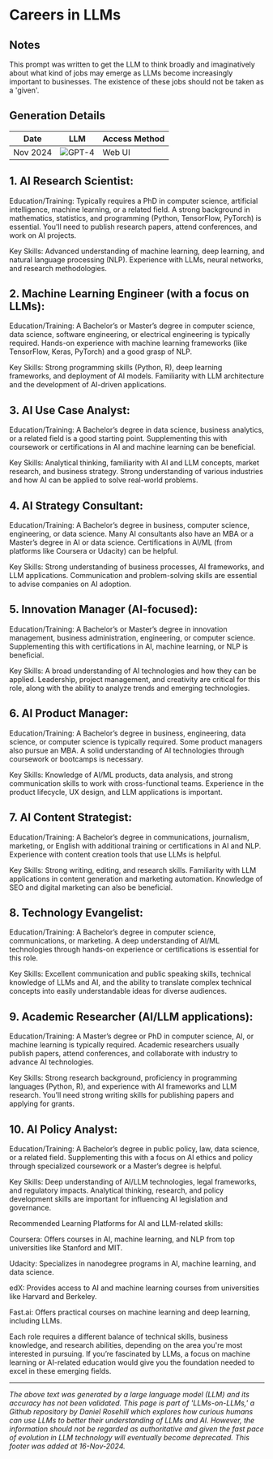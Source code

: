 # Careers in LLMs

## Notes

This prompt was written to get the LLM to think broadly and imaginatively about what kind of jobs may emerge as LLMs become increasingly important to businesses. The existence of these jobs should not be taken as a 'given'. 

## Generation Details

| Date       | LLM        | Access Method |
|------------|------------|---------------|
| Nov 2024 | ![GPT-4](https://img.shields.io/badge/GPT--4-412991?style=for-the-badge&logo=openai&logoColor=white) |  Web UI |

 ## 1. AI Research Scientist:

Education/Training: Typically requires a PhD in computer science, artificial intelligence, machine learning, or a related field. A strong background in mathematics, statistics, and programming (Python, TensorFlow, PyTorch) is essential. You'll need to publish research papers, attend conferences, and work on AI projects.

Key Skills: Advanced understanding of machine learning, deep learning, and natural language processing (NLP). Experience with LLMs, neural networks, and research methodologies.

## 2. Machine Learning Engineer (with a focus on LLMs):

Education/Training: A Bachelor’s or Master’s degree in computer science, data science, software engineering, or electrical engineering is typically required. Hands-on experience with machine learning frameworks (like TensorFlow, Keras, PyTorch) and a good grasp of NLP.

Key Skills: Strong programming skills (Python, R), deep learning frameworks, and deployment of AI models. Familiarity with LLM architecture and the development of AI-driven applications.

## 3. AI Use Case Analyst:

Education/Training: A Bachelor’s degree in data science, business analytics, or a related field is a good starting point. Supplementing this with coursework or certifications in AI and machine learning can be beneficial.

Key Skills: Analytical thinking, familiarity with AI and LLM concepts, market research, and business strategy. Strong understanding of various industries and how AI can be applied to solve real-world problems.

## 4. AI Strategy Consultant:

Education/Training: A Bachelor’s degree in business, computer science, engineering, or data science. Many AI consultants also have an MBA or a Master’s degree in AI or data science. Certifications in AI/ML (from platforms like Coursera or Udacity) can be helpful.

Key Skills: Strong understanding of business processes, AI frameworks, and LLM applications. Communication and problem-solving skills are essential to advise companies on AI adoption.

## 5. Innovation Manager (AI-focused):

Education/Training: A Bachelor’s or Master’s degree in innovation management, business administration, engineering, or computer science. Supplementing this with certifications in AI, machine learning, or NLP is beneficial.

Key Skills: A broad understanding of AI technologies and how they can be applied. Leadership, project management, and creativity are critical for this role, along with the ability to analyze trends and emerging technologies.

## 6. AI Product Manager:

Education/Training: A Bachelor’s degree in business, engineering, data science, or computer science is typically required. Some product managers also pursue an MBA. A solid understanding of AI technologies through coursework or bootcamps is necessary.

Key Skills: Knowledge of AI/ML products, data analysis, and strong communication skills to work with cross-functional teams. Experience in the product lifecycle, UX design, and LLM applications is important.

## 7. AI Content Strategist:

Education/Training: A Bachelor’s degree in communications, journalism, marketing, or English with additional training or certifications in AI and NLP. Experience with content creation tools that use LLMs is helpful.

Key Skills: Strong writing, editing, and research skills. Familiarity with LLM applications in content generation and marketing automation. Knowledge of SEO and digital marketing can also be beneficial.

## 8. Technology Evangelist:

Education/Training: A Bachelor’s degree in computer science, communications, or marketing. A deep understanding of AI/ML technologies through hands-on experience or certifications is essential for this role.

Key Skills: Excellent communication and public speaking skills, technical knowledge of LLMs and AI, and the ability to translate complex technical concepts into easily understandable ideas for diverse audiences.

## 9. Academic Researcher (AI/LLM applications):

Education/Training: A Master’s degree or PhD in computer science, AI, or machine learning is typically required. Academic researchers usually publish papers, attend conferences, and collaborate with industry to advance AI technologies.

Key Skills: Strong research background, proficiency in programming languages (Python, R), and experience with AI frameworks and LLM research. You’ll need strong writing skills for publishing papers and applying for grants.

## 10. AI Policy Analyst:

Education/Training: A Bachelor’s degree in public policy, law, data science, or a related field. Supplementing this with a focus on AI ethics and policy through specialized coursework or a Master’s degree is helpful.

Key Skills: Deep understanding of AI/LLM technologies, legal frameworks, and regulatory impacts. Analytical thinking, research, and policy development skills are important for influencing AI legislation and governance.

Recommended Learning Platforms for AI and LLM-related skills:

Coursera: Offers courses in AI, machine learning, and NLP from top universities like Stanford and MIT.

Udacity: Specializes in nanodegree programs in AI, machine learning, and data science.

edX: Provides access to AI and machine learning courses from universities like Harvard and Berkeley.

Fast.ai: Offers practical courses on machine learning and deep learning, including LLMs.

Each role requires a different balance of technical skills, business knowledge, and research abilities, depending on the area you're most interested in pursuing. If you’re fascinated by LLMs, a focus on machine learning or AI-related education would give you the foundation needed to excel in these emerging fields.

---
*The above text was generated by a large language model (LLM) and its accuracy has not been validated. This page is part of 'LLMs-on-LLMs,' a Github repository by Daniel Rosehill which explores how curious humans can use LLMs to better their understanding of LLMs and AI. However, the information should not be regarded as authoritative and given the fast pace of evolution in LLM technology will eventually become deprecated.  This footer was added at 16-Nov-2024.*